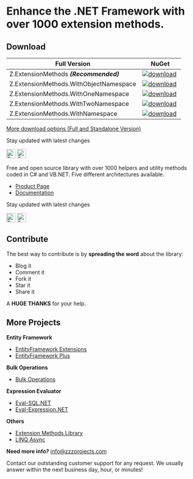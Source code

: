 # Enhance the .NET Framework with over 1000 extension methods.

## Download

Full Version | NuGet
------------ | :-------------:
Z.ExtensionMethods **_(Recommended)_**       | <a href="https://www.nuget.org/packages/Z.ExtensionMethods/" target="_blank"><img src="http://entityframework-plus.net/images/nuget/extension-methods-v.svg" alt="download" /></a> <a href="https://www.nuget.org/packages/Z.ExtensionMethods/" target="_blank"><img src="http://entityframework-plus.net/images/nuget/extension-methods-d.svg" alt="" /></a>
Z.ExtensionMethods.WithObjectNamespace | <a href="https://www.nuget.org/packages/Z.ExtensionMethods.WithObjectNamespace/" target="_blank"><img src="http://entityframework-plus.net/images/nuget/extension-methods-with-object-namespace-v.svg" alt="download" /></a> <a href="https://www.nuget.org/packages/Z.ExtensionMethods.WithObjectNamespace/" target="_blank"><img src="http://entityframework-plus.net/images/nuget/extension-methods-with-object-namespace-d.svg" alt="" /></a>
Z.ExtensionMethods.WithOneNamespace    | <a href="https://www.nuget.org/packages/Z.ExtensionMethods.WithOneNamespace/" target="_blank"><img src="http://entityframework-plus.net/images/nuget/extension-methods-with-one-namespace-v.svg" alt="download" /></a> <a href="https://www.nuget.org/packages/Z.ExtensionMethods.WithOneNamespace/" target="_blank"><img src="http://entityframework-plus.net/images/nuget/extension-methods-with-one-namespace-d.svg" alt="" /></a>
Z.ExtensionMethods.WithTwoNamespace    | <a href="https://www.nuget.org/packages/Z.ExtensionMethods.WithTwoNamespace/" target="_blank"><img src="http://entityframework-plus.net/images/nuget/extension-methods-with-two-namespace-v.svg" alt="download" /></a> <a href="https://www.nuget.org/packages/Z.ExtensionMethods.WithTwoNamespace/" target="_blank"><img src="http://entityframework-plus.net/images/nuget/extension-methods-with-two-namespace-d.svg" alt="" /></a>
Z.ExtensionMethods.WithNamespace       | <a href="https://www.nuget.org/packages/Z.ExtensionMethods.WithNamespace/" target="_blank"><img src="http://entityframework-plus.net/images/nuget/extension-methods-with-namespace-v.svg" alt="download" /></a> <a href="https://www.nuget.org/packages/Z.ExtensionMethods.WithNamespace/" target="_blank"><img src="http://entityframework-plus.net/images/nuget/extension-methods-with-namespace-d.svg" alt="" /></a>

<a href="https://github.com/zzzprojects/EntityFramework-Plus/wiki/Downloads">More download options (Full and Standalone Version)</a>

Stay updated with latest changes

<a href="https://twitter.com/zzzprojects" target="_blank"><img src="http://www.zzzprojects.com/images/twitter_follow.png" alt="Twitter Follow" height="24" /></a>
<a href="https://www.facebook.com/zzzprojects/" target="_blank"><img src="http://www.zzzprojects.com/images/facebook_like.png" alt="Facebook Like" height="24" /></a>

Free and open source library with over 1000 helpers and utility methods coded in C# and VB.NET. Five different architectures available.

- [Product Page](http://www.zzzprojects.com/products/dotnet-development/extension-methods/)
- [Documentation](http://www.zzzprojects.com/documentations/dotnet/extension-methods/)

Stay updated with latest changes

<a href="https://twitter.com/zzzprojects" target="_blank"><img src="http://www.zzzprojects.com/images/twitter_follow.png" alt="Twitter Follow" height="24" /></a>
<a href="https://www.facebook.com/zzzprojects/" target="_blank"><img src="http://www.zzzprojects.com/images/facebook_like.png" alt="Facebook Like" height="24" /></a>

## Contribute
The best way to contribute is by **spreading the word** about the library:

 - Blog it
 - Comment it
 - Fork it
 - Star it
 - Share it
 
A **HUGE THANKS** for your help.

## More Projects

**Entity Framework**
- [EntityFramework Extensions](http://entityframework-extensions.net/)
- [EntityFramework Plus](http://entityframework-plus.net)

**Bulk Operations**
- [Bulk Operations](http://bulk-operations.net/)

**Expression Evaluator**
- [Eval-SQL.NET](http://eval-sql.net/)
- [Eval-Expression.NET](http://eval-expression.net/)

**Others**
- [Extension Methods Library](https://github.com/zzzprojects/Z.ExtensionMethods/)
- [LINQ Async](https://github.com/zzzprojects/Linq-AsyncExtensions)

**Need more info?** info@zzzprojects.com

Contact our outstanding customer support for any request. We usually answer within the next business day, hour, or minutes!
